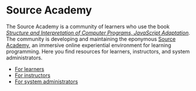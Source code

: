 # Source Academy

The Source Academy is a community of learners who use the book [*Structure and Interpretation of Computer Programs, JavaScript Adaptation*](https://source-academy.github.io/sicp/). The community is developing and maintaining the eponymous [Source Academy](https://source-academy.github.io/), an immersive online experiential environment for learning programming. Here you find resources for learners, instructors, and system administrators.

- [For learners](learner/README.md)
- [For instructors](instructor/README.md)
- [For system administrators](deployment/README.md)

